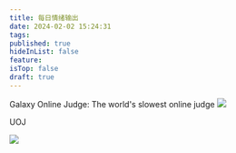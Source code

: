 ```yaml
---
title: 每日情绪输出
date: 2024-02-02 15:24:31
tags: 
published: true
hideInList: false
feature: 
isTop: false
draft: true
---
```

Galaxy Online Judge: The world's slowest online judge
![](https://WRuperD.github.io/post-images/1706858720182.png)

UOJ

![](https://WRuperD.github.io/post-images/1706858730975.png)